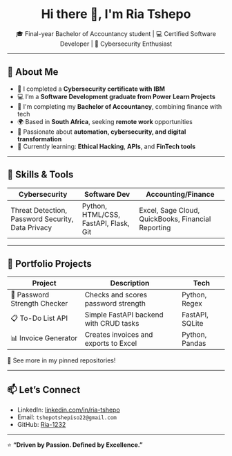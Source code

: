<h1 align="center">Hi there 👋, I'm Ria Tshepo</h1>

<p align="center">
🎓 Final-year Bachelor of Accountancy student | 💻 Certified Software Developer | 🔐 Cybersecurity Enthusiast  
</p>

---

## 🚀 About Me

- 🔐 I completed a **Cybersecurity certificate with IBM**
- 💻 I’m a **Software Development graduate from Power Learn Projects**
- 🧾 I'm completing my **Bachelor of Accountancy**, combining finance with tech
- 🌍 Based in **South Africa**, seeking **remote work** opportunities
- 🤖 Passionate about **automation, cybersecurity, and digital transformation**
- 🌱 Currently learning: **Ethical Hacking**, **APIs**, and **FinTech tools**

---

## 🧠 Skills & Tools

| Cybersecurity | Software Dev | Accounting/Finance |
|---------------|--------------|--------------------|
| Threat Detection, Password Security, Data Privacy | Python, HTML/CSS, FastAPI, Flask, Git | Excel, Sage Cloud, QuickBooks, Financial Reporting |

---

## 💼 Portfolio Projects

| Project | Description | Tech |
|--------|-------------|------|
| 🔐 Password Strength Checker | Checks and scores password strength | Python, Regex |
| 📋 To-Do List API | Simple FastAPI backend with CRUD tasks | FastAPI, SQLite |
| 📊 Invoice Generator | Creates invoices and exports to Excel | Python, Pandas |

🔗 See more in my pinned repositories!

---

## 📫 Let’s Connect

- LinkedIn: [linkedin.com/in/ria-tshepo](https://www.linkedin.com/in/tshepo-moila-2771b728a?utm_source=share&utm_campaign=share_via&utm_content=profile&utm_medium=android_app)
- Email: `tshepotshepiso22@gmail.com`
- GitHub: [Ria-1232](https://github.com/Ria-1232)

---

⭐️ **“Driven by Passion. Defined by Excellence.”**
